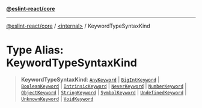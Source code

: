[**@eslint-react/core**](../../README.md)

***

[@eslint-react/core](../../README.md) / [\<internal\>](../README.md) / KeywordTypeSyntaxKind

# Type Alias: KeywordTypeSyntaxKind

> **KeywordTypeSyntaxKind**: [`AnyKeyword`](../enumerations/SyntaxKind.md#anykeyword) \| [`BigIntKeyword`](../enumerations/SyntaxKind.md#bigintkeyword) \| [`BooleanKeyword`](../enumerations/SyntaxKind.md#booleankeyword) \| [`IntrinsicKeyword`](../enumerations/SyntaxKind.md#intrinsickeyword) \| [`NeverKeyword`](../enumerations/SyntaxKind.md#neverkeyword) \| [`NumberKeyword`](../enumerations/SyntaxKind.md#numberkeyword) \| [`ObjectKeyword`](../enumerations/SyntaxKind.md#objectkeyword) \| [`StringKeyword`](../enumerations/SyntaxKind.md#stringkeyword) \| [`SymbolKeyword`](../enumerations/SyntaxKind.md#symbolkeyword) \| [`UndefinedKeyword`](../enumerations/SyntaxKind.md#undefinedkeyword) \| [`UnknownKeyword`](../enumerations/SyntaxKind.md#unknownkeyword) \| [`VoidKeyword`](../enumerations/SyntaxKind.md#voidkeyword)
